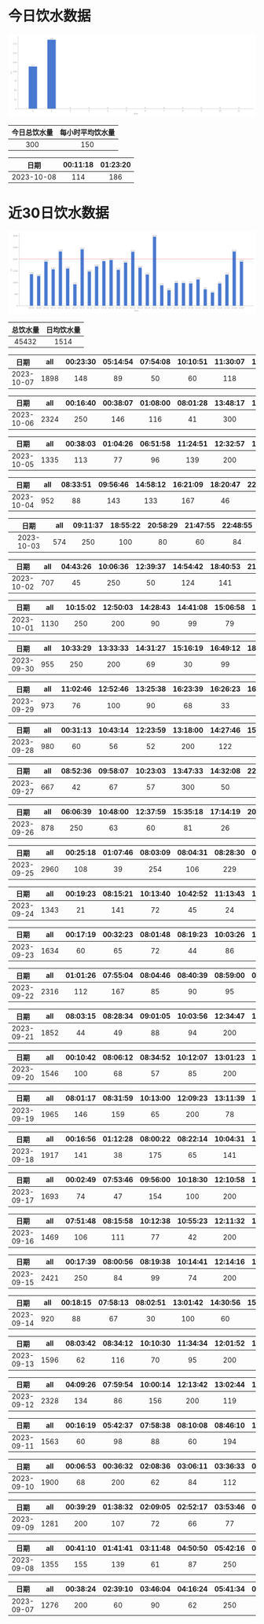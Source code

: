 # 今日饮水数据

<div align=center>
<img src="today.png" style="zoom: 100%;" />

| 今日总饮水量 | 每小时平均饮水量 |
| :----: | :----: |
| 300 | 150 |
</div>

| 日期 | 00:11:18 | 01:23:20 |
| :----: | :----: | :----: |
| 2023-10-08 | 114 | 186 |

# 近30日饮水数据

<div align=center>
<img src="30.png"style="zoom: 100%;" />

| 总饮水量 | 日均饮水量 |
| :----: | :----: |
| 45432 | 1514 |
</div>

| 日期 | all | 00:23:30 | 05:14:54 | 07:54:08 | 10:10:51 | 11:30:07 | 12:12:51 | 13:04:37 | 13:58:26 | 15:13:02 | 16:34:00 | 17:04:59 | 17:05:06 | 17:14:18 | 18:42:59 | 21:17:32 | 22:06:03 | 23:39:29 |
| :----: | :----: | :----: | :----: | :----: | :----: | :----: | :----: | :----: | :----: | :----: | :----: | :----: | :----: | :----: | :----: | :----: | :----: | :----: |
| 2023-10-07 | 1898 | 148 | 89 | 50 | 60 | 118 | 200 | 91 | 90 | 103 | 140 | 30 | 170 | 100 | 67 | 250 | 72 | 120 |

| 日期 | all | 00:16:40 | 00:38:07 | 01:08:00 | 08:01:28 | 13:48:17 | 15:23:24 | 15:59:03 | 17:17:25 | 18:38:48 | 19:01:44 | 19:48:15 | 20:58:34 | 21:03:29 | 21:23:40 | 21:40:37 | 21:59:09 | 22:40:20 | 22:54:13 | 23:48:50 |
| :----: | :----: | :----: | :----: | :----: | :----: | :----: | :----: | :----: | :----: | :----: | :----: | :----: | :----: | :----: | :----: | :----: | :----: | :----: | :----: | :----: |
| 2023-10-06 | 2324 | 250 | 146 | 116 | 41 | 300 | 139 | 100 | 60 | 130 | 46 | 56 | 150 | 104 | 75 | 77 | 250 | 55 | 89 | 140 |

| 日期 | all | 00:38:03 | 01:04:26 | 06:51:58 | 11:24:51 | 12:32:57 | 14:00:11 | 15:15:34 | 17:10:48 | 20:24:39 | 21:18:36 | 21:29:58 |
| :----: | :----: | :----: | :----: | :----: | :----: | :----: | :----: | :----: | :----: | :----: | :----: | :----: |
| 2023-10-05 | 1335 | 113 | 77 | 96 | 139 | 200 | 40 | 79 | 112 | 200 | 133 | 146 |

| 日期 | all | 08:33:51 | 09:56:46 | 14:58:12 | 16:21:09 | 18:20:47 | 22:45:15 | 23:48:11 |
| :----: | :----: | :----: | :----: | :----: | :----: | :----: | :----: | :----: |
| 2023-10-04 | 952 | 88 | 143 | 133 | 167 | 46 | 300 | 75 |

| 日期 | all | 09:11:37 | 18:55:22 | 20:58:29 | 21:47:55 | 22:48:55 |
| :----: | :----: | :----: | :----: | :----: | :----: | :----: |
| 2023-10-03 | 574 | 250 | 100 | 80 | 60 | 84 |

| 日期 | all | 04:43:26 | 10:06:36 | 12:39:37 | 14:54:42 | 18:40:53 | 21:17:37 | 21:44:00 |
| :----: | :----: | :----: | :----: | :----: | :----: | :----: | :----: | :----: |
| 2023-10-02 | 707 | 45 | 250 | 50 | 124 | 141 | 46 | 51 |

| 日期 | all | 10:15:02 | 12:50:03 | 14:28:43 | 14:41:08 | 15:06:58 | 15:35:07 | 16:45:01 | 20:44:47 | 21:31:06 |
| :----: | :----: | :----: | :----: | :----: | :----: | :----: | :----: | :----: | :----: | :----: |
| 2023-10-01 | 1130 | 250 | 200 | 90 | 99 | 79 | 118 | 89 | 131 | 74 |

| 日期 | all | 10:33:29 | 13:33:33 | 14:31:27 | 15:16:19 | 16:49:12 | 18:44:00 | 19:20:44 | 21:45:22 |
| :----: | :----: | :----: | :----: | :----: | :----: | :----: | :----: | :----: | :----: |
| 2023-09-30 | 955 | 250 | 200 | 69 | 30 | 99 | 200 | 51 | 56 |

| 日期 | all | 11:02:46 | 12:52:46 | 13:25:38 | 16:23:39 | 16:26:23 | 16:46:31 | 16:47:16 | 17:14:34 | 18:57:10 | 20:17:19 | 21:29:29 | 22:34:43 |
| :----: | :----: | :----: | :----: | :----: | :----: | :----: | :----: | :----: | :----: | :----: | :----: | :----: | :----: |
| 2023-09-29 | 973 | 76 | 100 | 90 | 68 | 33 | 80 | 90 | 100 | 200 | 30 | 82 | 24 |

| 日期 | all | 00:31:13 | 10:43:14 | 12:23:59 | 13:18:00 | 14:27:46 | 15:19:02 | 20:19:24 | 21:31:19 | 22:15:56 | 23:01:08 |
| :----: | :----: | :----: | :----: | :----: | :----: | :----: | :----: | :----: | :----: | :----: | :----: |
| 2023-09-28 | 980 | 60 | 56 | 52 | 200 | 122 | 37 | 300 | 60 | 33 | 60 |

| 日期 | all | 08:52:36 | 09:58:07 | 10:23:03 | 13:47:33 | 14:32:08 | 22:31:02 |
| :----: | :----: | :----: | :----: | :----: | :----: | :----: | :----: |
| 2023-09-27 | 667 | 42 | 67 | 57 | 300 | 50 | 151 |

| 日期 | all | 06:06:39 | 10:48:00 | 12:37:59 | 15:35:18 | 17:14:19 | 20:06:46 | 20:32:57 |
| :----: | :----: | :----: | :----: | :----: | :----: | :----: | :----: | :----: |
| 2023-09-26 | 878 | 250 | 63 | 60 | 81 | 26 | 300 | 98 |

| 日期 | all | 00:25:18 | 01:07:46 | 08:03:09 | 08:04:31 | 08:28:30 | 08:43:19 | 08:56:38 | 10:04:03 | 10:31:23 | 11:00:25 | 11:04:31 | 11:39:33 | 12:19:36 | 13:02:22 | 13:41:42 | 16:16:01 | 17:11:02 | 17:50:25 | 18:53:06 | 19:42:36 | 21:54:06 | 22:59:01 |
| :----: | :----: | :----: | :----: | :----: | :----: | :----: | :----: | :----: | :----: | :----: | :----: | :----: | :----: | :----: | :----: | :----: | :----: | :----: | :----: | :----: | :----: | :----: | :----: |
| 2023-09-25 | 2960 | 108 | 39 | 254 | 106 | 229 | 122 | 102 | 164 | 229 | 188 | 229 | 225 | 200 | 48 | 128 | 76 | 67 | 44 | 60 | 200 | 68 | 74 |

| 日期 | all | 00:19:23 | 08:15:21 | 10:13:40 | 10:42:52 | 11:13:43 | 12:10:43 | 13:03:35 | 14:28:05 | 15:12:19 | 17:31:53 | 19:18:24 | 19:43:38 | 20:07:46 | 21:32:13 | 22:13:05 |
| :----: | :----: | :----: | :----: | :----: | :----: | :----: | :----: | :----: | :----: | :----: | :----: | :----: | :----: | :----: | :----: | :----: |
| 2023-09-24 | 1343 | 21 | 141 | 72 | 45 | 24 | 200 | 30 | 96 | 60 | 42 | 71 | 64 | 78 | 300 | 99 |

| 日期 | all | 00:17:19 | 00:32:23 | 08:01:48 | 08:19:23 | 10:03:26 | 10:09:59 | 12:14:16 | 13:06:37 | 15:15:36 | 17:21:42 | 17:54:18 | 19:10:55 | 20:23:06 | 22:42:51 | 23:22:31 | 23:54:30 |
| :----: | :----: | :----: | :----: | :----: | :----: | :----: | :----: | :----: | :----: | :----: | :----: | :----: | :----: | :----: | :----: | :----: | :----: |
| 2023-09-23 | 1634 | 60 | 65 | 72 | 44 | 86 | 80 | 200 | 96 | 80 | 200 | 123 | 60 | 46 | 250 | 60 | 112 |

| 日期 | all | 01:01:26 | 07:55:04 | 08:04:46 | 08:40:39 | 08:59:00 | 09:31:20 | 10:03:04 | 10:28:14 | 11:12:32 | 12:09:18 | 13:07:31 | 14:34:14 | 15:12:25 | 16:19:59 | 17:07:22 | 17:40:08 | 19:42:16 | 23:17:32 |
| :----: | :----: | :----: | :----: | :----: | :----: | :----: | :----: | :----: | :----: | :----: | :----: | :----: | :----: | :----: | :----: | :----: | :----: | :----: | :----: |
| 2023-09-22 | 2316 | 112 | 167 | 85 | 90 | 95 | 53 | 153 | 158 | 92 | 200 | 92 | 67 | 60 | 76 | 200 | 290 | 76 | 250 |

| 日期 | all | 08:03:15 | 08:28:34 | 09:01:05 | 10:03:56 | 12:34:47 | 13:03:11 | 14:03:48 | 15:08:49 | 15:14:16 | 17:06:18 | 18:03:23 | 18:58:44 | 20:11:34 | 21:04:12 | 22:03:25 | 23:19:02 |
| :----: | :----: | :----: | :----: | :----: | :----: | :----: | :----: | :----: | :----: | :----: | :----: | :----: | :----: | :----: | :----: | :----: | :----: |
| 2023-09-21 | 1852 | 44 | 49 | 88 | 94 | 200 | 107 | 139 | 104 | 109 | 200 | 114 | 95 | 102 | 69 | 88 | 250 |

| 日期 | all | 00:10:42 | 08:06:12 | 08:34:52 | 10:12:07 | 13:01:23 | 14:05:57 | 16:36:52 | 17:14:04 | 18:15:09 | 19:33:34 | 22:10:01 | 22:39:39 | 23:10:10 |
| :----: | :----: | :----: | :----: | :----: | :----: | :----: | :----: | :----: | :----: | :----: | :----: | :----: | :----: | :----: |
| 2023-09-20 | 1546 | 100 | 68 | 57 | 85 | 200 | 105 | 61 | 200 | 132 | 91 | 250 | 96 | 101 |

| 日期 | all | 08:01:17 | 08:31:59 | 10:13:00 | 12:09:23 | 13:11:39 | 13:44:37 | 15:02:37 | 16:09:04 | 17:12:20 | 18:37:21 | 19:22:49 | 21:22:18 | 23:22:27 | 23:40:19 |
| :----: | :----: | :----: | :----: | :----: | :----: | :----: | :----: | :----: | :----: | :----: | :----: | :----: | :----: | :----: | :----: |
| 2023-09-19 | 1965 | 146 | 159 | 65 | 200 | 78 | 83 | 99 | 104 | 200 | 100 | 114 | 300 | 67 | 250 |

| 日期 | all | 00:16:56 | 01:12:28 | 08:00:22 | 08:22:14 | 10:04:31 | 11:45:10 | 12:10:43 | 13:03:37 | 15:11:12 | 16:09:16 | 20:24:40 | 22:05:41 | 23:04:22 | 23:04:27 | 23:20:39 |
| :----: | :----: | :----: | :----: | :----: | :----: | :----: | :----: | :----: | :----: | :----: | :----: | :----: | :----: | :----: | :----: | :----: |
| 2023-09-18 | 1917 | 141 | 38 | 175 | 65 | 141 | 109 | 200 | 109 | 111 | 77 | 300 | 89 | 100 | 150 | 112 |

| 日期 | all | 00:02:49 | 07:53:46 | 09:56:00 | 10:18:30 | 12:10:58 | 13:03:05 | 15:09:58 | 15:52:21 | 17:03:20 | 17:18:22 | 19:11:49 | 22:16:03 | 23:35:58 |
| :----: | :----: | :----: | :----: | :----: | :----: | :----: | :----: | :----: | :----: | :----: | :----: | :----: | :----: | :----: |
| 2023-09-17 | 1693 | 74 | 47 | 154 | 100 | 200 | 104 | 180 | 60 | 200 | 150 | 92 | 250 | 82 |

| 日期 | all | 07:51:48 | 08:15:58 | 10:12:38 | 10:55:23 | 12:11:32 | 13:37:49 | 15:05:46 | 15:15:30 | 15:43:37 | 16:47:48 | 20:47:13 | 22:34:43 | 23:56:46 |
| :----: | :----: | :----: | :----: | :----: | :----: | :----: | :----: | :----: | :----: | :----: | :----: | :----: | :----: | :----: |
| 2023-09-16 | 1469 | 106 | 111 | 77 | 42 | 200 | 71 | 80 | 100 | 101 | 81 | 300 | 117 | 83 |

| 日期 | all | 00:17:39 | 08:00:56 | 08:19:38 | 10:14:41 | 12:14:16 | 13:03:41 | 13:06:52 | 14:24:36 | 15:13:01 | 16:15:14 | 17:10:32 | 18:05:23 | 18:26:29 | 18:49:16 | 19:28:46 | 21:04:54 | 21:51:11 | 22:12:14 | 22:47:34 | 23:51:16 |
| :----: | :----: | :----: | :----: | :----: | :----: | :----: | :----: | :----: | :----: | :----: | :----: | :----: | :----: | :----: | :----: | :----: | :----: | :----: | :----: | :----: | :----: |
| 2023-09-15 | 2421 | 250 | 84 | 99 | 74 | 200 | 159 | 164 | 166 | 60 | 100 | 200 | 66 | 82 | 84 | 67 | 60 | 100 | 250 | 60 | 96 |

| 日期 | all | 00:18:15 | 07:58:13 | 08:02:51 | 13:01:42 | 14:30:56 | 15:57:25 | 16:20:52 | 17:10:37 | 18:18:38 | 19:34:49 | 23:59:25 |
| :----: | :----: | :----: | :----: | :----: | :----: | :----: | :----: | :----: | :----: | :----: | :----: | :----: |
| 2023-09-14 | 920 | 88 | 67 | 30 | 100 | 60 | 108 | 81 | 200 | 66 | 60 | 60 |

| 日期 | all | 08:03:42 | 08:34:12 | 10:10:30 | 11:34:34 | 12:01:52 | 13:04:20 | 13:22:21 | 15:13:45 | 16:07:24 | 17:06:46 | 17:31:52 | 18:12:39 | 21:33:27 | 23:03:33 |
| :----: | :----: | :----: | :----: | :----: | :----: | :----: | :----: | :----: | :----: | :----: | :----: | :----: | :----: | :----: | :----: |
| 2023-09-13 | 1596 | 62 | 116 | 70 | 95 | 200 | 67 | 23 | 90 | 134 | 200 | 134 | 77 | 250 | 78 |

| 日期 | all | 04:09:26 | 07:59:54 | 10:00:14 | 12:13:42 | 13:02:44 | 14:11:26 | 15:02:33 | 16:02:35 | 17:11:12 | 18:26:02 | 19:20:35 | 19:41:01 | 22:08:27 | 22:10:53 | 22:31:23 | 23:57:21 |
| :----: | :----: | :----: | :----: | :----: | :----: | :----: | :----: | :----: | :----: | :----: | :----: | :----: | :----: | :----: | :----: | :----: | :----: |
| 2023-09-12 | 2328 | 134 | 86 | 156 | 200 | 119 | 109 | 124 | 148 | 200 | 64 | 198 | 203 | 250 | 108 | 156 | 73 |

| 日期 | all | 00:16:19 | 05:42:37 | 07:58:38 | 08:10:08 | 08:46:10 | 10:10:34 | 12:15:01 | 13:04:24 | 17:07:08 | 17:30:50 | 19:23:05 | 21:17:04 | 23:17:29 |
| :----: | :----: | :----: | :----: | :----: | :----: | :----: | :----: | :----: | :----: | :----: | :----: | :----: | :----: | :----: |
| 2023-09-11 | 1563 | 60 | 98 | 88 | 60 | 194 | 63 | 200 | 98 | 200 | 103 | 86 | 250 | 63 |

| 日期 | all | 00:06:53 | 00:36:32 | 02:08:36 | 03:06:11 | 03:36:33 | 04:21:34 | 05:00:59 | 05:42:38 | 14:17:03 | 15:20:51 | 17:38:55 | 20:11:58 | 22:14:55 | 22:51:06 | 23:23:23 | 23:27:47 |
| :----: | :----: | :----: | :----: | :----: | :----: | :----: | :----: | :----: | :----: | :----: | :----: | :----: | :----: | :----: | :----: | :----: | :----: |
| 2023-09-10 | 1900 | 68 | 200 | 62 | 84 | 112 | 75 | 96 | 250 | 33 | 120 | 64 | 300 | 79 | 61 | 46 | 250 |

| 日期 | all | 00:39:29 | 01:38:32 | 02:09:05 | 02:52:17 | 03:53:46 | 05:31:26 | 07:28:25 | 18:27:37 | 20:30:30 | 22:24:24 |
| :----: | :----: | :----: | :----: | :----: | :----: | :----: | :----: | :----: | :----: | :----: | :----: |
| 2023-09-09 | 1281 | 200 | 107 | 72 | 66 | 77 | 250 | 76 | 300 | 56 | 77 |

| 日期 | all | 00:41:10 | 01:41:41 | 03:11:48 | 04:50:50 | 05:42:16 | 08:17:37 | 17:25:02 | 19:25:37 | 20:20:19 | 20:47:10 | 21:43:25 | 22:30:01 |
| :----: | :----: | :----: | :----: | :----: | :----: | :----: | :----: | :----: | :----: | :----: | :----: | :----: | :----: |
| 2023-09-08 | 1355 | 155 | 139 | 61 | 87 | 250 | 103 | 97 | 63 | 68 | 64 | 174 | 94 |

| 日期 | all | 00:38:24 | 02:39:10 | 03:46:04 | 04:16:24 | 05:41:34 | 07:41:55 | 08:12:25 | 16:39:38 | 17:44:22 | 20:28:32 | 21:09:52 | 22:33:20 | 23:45:30 |
| :----: | :----: | :----: | :----: | :----: | :----: | :----: | :----: | :----: | :----: | :----: | :----: | :----: | :----: | :----: |
| 2023-09-07 | 1276 | 200 | 60 | 90 | 62 | 250 | 48 | 45 | 55 | 60 | 100 | 77 | 162 | 67 |

